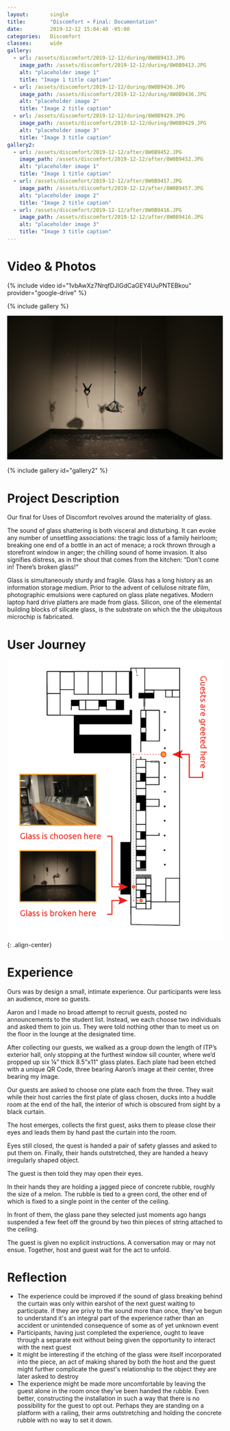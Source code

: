 ```yaml
---
layout:       single
title:        "Discomfort » Final: Documentation"
date:         2019-12-12 15:04:40 -05:00
categories:   Discomfort
classes:      wide
gallery:
  - url: /assets/discomfort/2019-12-12/during/8W0B9413.JPG
    image_path: /assets/discomfort/2019-12-12/during/8W0B9413.JPG
    alt: "placeholder image 1"
    title: "Image 1 title caption"
  - url: /assets/discomfort/2019-12-12/during/8W0B9436.JPG
    image_path: /assets/discomfort/2019-12-12/during/8W0B9436.JPG
    alt: "placeholder image 2"
    title: "Image 2 title caption"
  - url: /assets/discomfort/2019-12-12/during/8W0B9429.JPG
    image_path: /assets/discomfort/2019-12-12/during/8W0B9429.JPG
    alt: "placeholder image 3"
    title: "Image 3 title caption"
gallery2:
  - url: /assets/discomfort/2019-12-12/after/8W0B9452.JPG
    image_path: /assets/discomfort/2019-12-12/after/8W0B9452.JPG
    alt: "placeholder image 1"
    title: "Image 1 title caption"
  - url: /assets/discomfort/2019-12-12/after/8W0B9457.JPG
    image_path: /assets/discomfort/2019-12-12/after/8W0B9457.JPG
    alt: "placeholder image 2"
    title: "Image 2 title caption"
  - url: /assets/discomfort/2019-12-12/after/8W0B9416.JPG
    image_path: /assets/discomfort/2019-12-12/after/8W0B9416.JPG
    alt: "placeholder image 3"
    title: "Image 3 title caption"
---
```


# Video & Photos

{% include video id="1vbAwXz7NrqfDJlGdCaGEY4UuPNTEBkou" provider="google-drive" %}

{% include gallery %}

![Rock hanging from twine in a dark room](/assets/discomfort/2019-12-12/after/8W0B9448.JPG)

{% include gallery id="gallery2" %}

# Project Description

Our final for Uses of Discomfort revolves around the materiality of glass.

The sound of glass shattering is both visceral and disturbing. It can evoke any number of unsettling associations: the tragic loss of a family heirloom; breaking one end of a bottle in an act of menace; a rock thrown through a storefront window in anger; the chilling sound of home invasion. It also signifies distress, as in the shout that comes from the kitchen: “Don’t come in! There’s broken glass!”

Glass is simultaneously sturdy and fragile. Glass has a long history as an information storage medium. Prior to the advent of cellulose nitrate film, photographic emulsions were captured on glass plate negatives. Modern laptop hard drive platters are made from glass. Silicon, one of the elemental building blocks of silicate glass, is the substrate on which the the ubiquitous microchip is fabricated.

# User Journey

![User journey.](/assets/discomfort/2019-12-12/during/glass-map.png){: .align-center}

# Experience

Ours was by design a small, intimate experience. Our participants were less an audience, more so guests.

Aaron and I made no broad attempt to recruit guests, posted no announcements to the student list. Instead, we each choose two individuals and asked them to join us. They were told nothing other than to meet us on the floor in the lounge at the designated time.

After collecting our guests, we walked as a group down the length of ITP’s exterior hall, only stopping at the furthest window sill counter, where we’d propped up six ⅛” thick 8.5”x11” glass plates. Each plate had been etched with a unique QR Code, three bearing Aaron’s image at their center, three bearing my image.

Our guests are asked to choose one plate each from the three. They wait while their host carries the first plate of glass chosen, ducks into a huddle room at the end of the hall, the interior of which is obscured from sight by a black curtain.

The host emerges, collects the first guest, asks them to please close their eyes and leads them by hand past the curtain into the room.

Eyes still closed, the quest is handed a pair of safety glasses and asked to put them on. Finally, their hands outstretched, they are handed a heavy irregularly shaped object.

The guest is then told they may open their eyes.

In their hands they are holding a jagged piece of concrete rubble, roughly the size of a melon. The rubble is tied to a green cord, the other end of which is fixed to a single point in the center of the ceiling.

In front of them, the glass pane they selected just moments ago hangs suspended a few feet off the ground by two thin pieces of string attached to the ceiling.

The guest is given no explicit instructions. A conversation may or may not ensue. Together, host and guest wait for the act to unfold.

# Reflection

- The experience could be improved if the sound of glass breaking behind the curtain was only within earshot of the next guest waiting to participate. if they are privy to the sound more than once, they've begun to understand it's an integral part of the experience rather than an accident or unintended consequence of some as of yet unknown event
- Participants, having just completed the experience, ought to leave through a separate exit without being given the opportunity to interact with the next guest
- It might be interesting if the etching of the glass were itself incorporated into the piece, an act of making shared by both the host and the guest might further complicate the guest's relationship to the object they are later asked to destroy
- The experience might be made more uncomfortable by leaving the guest alone in the room once they've been handed the rubble. Even better, constructing the installation in such a way that there is no possibility for the guest to opt out. Perhaps they are standing on a platform with a railing, their arms outstretching and holding the concrete rubble with no way to set it down.
